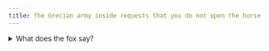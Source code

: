 ```yaml
---
title: The Grecian army inside requests that you do not open the horse.
---
```


<details>
<summary>What does the fox say?</summary>
  
[ALL REMAINING CONTENT REMOVED IN COMPLIANCE WITH THE DIGITAL MILLENIUM COPYRIGHT ACT.]

</details>
